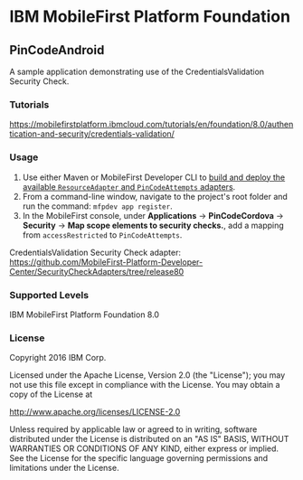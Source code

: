 IBM MobileFirst Platform Foundation
===
## PinCodeAndroid
A sample application demonstrating use of the CredentialsValidation Security Check.

### Tutorials
https://mobilefirstplatform.ibmcloud.com/tutorials/en/foundation/8.0/authentication-and-security/credentials-validation/

### Usage

1. Use either Maven or MobileFirst Developer CLI to [build and deploy the available `ResourceAdapter` and `PinCodeAttempts` adapters](https://mobilefirstplatform.ibmcloud.com/tutorials/en/foundation/8.0/adapters/creating-adapters/).
2. From a command-line window, navigate to the project's root folder and run the command: `mfpdev app register`.
3. In the MobileFirst console, under **Applications** → **PinCodeCordova** → **Security** → **Map scope elements to security checks.**, add a mapping from `accessRestricted` to `PinCodeAttempts`.

CredentialsValidation Security Check adapter: https://github.com/MobileFirst-Platform-Developer-Center/SecurityCheckAdapters/tree/release80

### Supported Levels
IBM MobileFirst Platform Foundation 8.0

### License
Copyright 2016 IBM Corp.

Licensed under the Apache License, Version 2.0 (the "License");
you may not use this file except in compliance with the License.
You may obtain a copy of the License at

http://www.apache.org/licenses/LICENSE-2.0

Unless required by applicable law or agreed to in writing, software
distributed under the License is distributed on an "AS IS" BASIS,
WITHOUT WARRANTIES OR CONDITIONS OF ANY KIND, either express or implied.
See the License for the specific language governing permissions and
limitations under the License.
